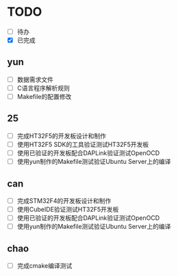 # TODO

- [ ] 待办
- [x] 已完成

## yun

- [ ] 数据需求文件
- [ ] C语言程序解析规则
- [ ] Makefile的配置修改

## 25
- [ ] 完成HT32F5的开发板设计和制作
- [ ] 使用HT32F5 SDK的工具验证测试HT32F5开发板
- [ ] 使用已验证的开发板配合DAPLink验证测试OpenOCD
- [ ] 使用yun制作的Makefile测试验证Ubuntu Server上的编译

## can
- [ ] 完成STM32F4的开发板设计和制作
- [ ] 使用CubeIDE验证测试HT32F5开发板
- [ ] 使用已验证的开发板配合DAPLink验证测试OpenOCD
- [ ] 使用yun制作的Makefile测试验证Ubuntu Server上的编译

## chao
- [ ] 完成cmake编译测试
